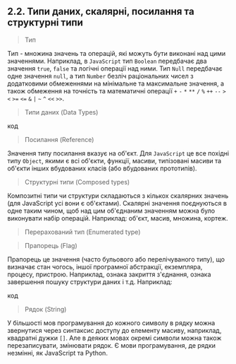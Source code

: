 ## 2.2. Типи даних, скалярні, посилання та структурні типи

> Тип

Тип - множина значень та операцій, які можуть бути виконані над цими значеннями. Наприклад, в `JavaScript` тип `Boolean` передбачає два значення `true`, `false` та логічні операції над ними. Тип `Null` передбачає одне значення `null`, а тип `Number` безліч раціональних чисел з додатковими обмеженнями на мінімальне та максимальне значення, а також обмеження на точність та математичні операції `+` `-` `*` `**` `/` `%` `++` `--` `>` `<` `>=` `<=` `&` `|` `~` `^` `<<` `>>`.

> Типи даних (Data Types)

код

> Посилання (Reference)

Значення типу посилання вказує на об'єкт. Для `JavaScript` це все похідні типу `Object`, якими є всі об'єкти, функції, масиви, типізовані масиви та об'єкти інших вбудованих класів (або вбудованих прототипів).

> Структурні типи (Composed types)

Композитні типи чи структури складаються з кількох скалярних значень (для JavaScript усі вони є об'єктами). Скалярні значення поєднуються в одне таким чином, щоб над цим об'єднаним значенням можна було виконувати набір операцій. Наприклад: об'єкт, масив, множина, кортеж.

> Перерахований тип (Enumerated type)

> Прапорець (Flag)

Прапорець це значення (часто бульового або перелічуваного типу), що визначає стан чогось, іншої програмної абстракції, екземпляра, процесу, пристрою. Наприклад, ознака закриття з'єднання, ознака завершення пошуку структури даних і т.д. Наприклад:

код

> Рядок (String)

У більшості мов програмування до кожного символу в рядку можна звернутися через синтаксис доступу до елементу масиву, наприклад, квадратні дужки `[]`. Але в деяких мовах окремі символи можна також перезаписувати, змінювати рядок. Є мови програмування, де рядки незмінні, як JavaScript та Python.
